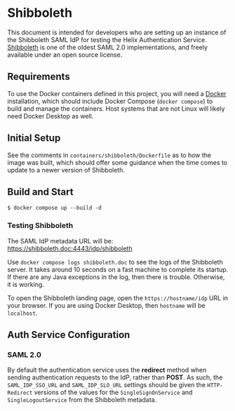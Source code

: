 # Shibboleth

This document is intended for developers who are setting up an instance of the Shibboleth SAML IdP for testing the Helix Authentication Service. [Shibboleth](https://www.shibboleth.net) is one of the oldest SAML 2.0 implementations, and freely available under an open source license.

## Requirements

To use the Docker containers defined in this project, you will need a
[Docker](https://www.docker.com) installation, which should include Docker
Compose (`docker compose`) to build and manage the containers. Host systems that
are not Linux will likely need Docker Desktop as well.

## Initial Setup

See the comments in `containers/shibboleth/Dockerfile` as to how the image was built, which should offer some guidance when the time comes to update to a newer version of Shibboleth.

## Build and Start

```shell
$ docker compose up --build -d
```

### Testing Shibboleth

The SAML IdP metadata URL will be: https://shibboleth.doc:4443/idp/shibboleth

Use `docker compose logs shibboleth.doc` to see the logs of the Shibboleth
server. It takes around 10 seconds on a fast machine to complete its startup. If
there are any Java exceptions in the log, then there is trouble. Otherwise, it
is working.

To open the Shibboleth landing page, open the `https://hostname/idp` URL in your
browser. If you are using Docker Desktop, then `hostname` will be `localhost`.

## Auth Service Configuration

### SAML 2.0

By default the authentication service uses the **redirect** method when sending
authentication requests to the IdP, rather than **POST**. As such, the
`SAML_IDP_SSO_URL` and `SAML_IDP_SLO_URL` settings should be given the
`HTTP-Redirect` versions of the values for the `SingleSignOnService` and
`SingleLogoutService` from the Shibboleth metadata.
